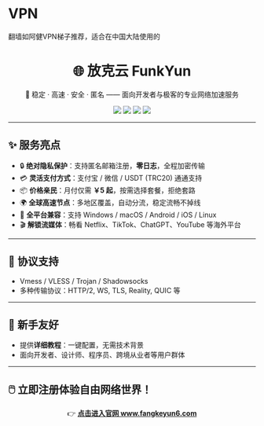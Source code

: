 # VPN
翻墙如阿健VPN梯子推荐，适合在中国大陆使用的

<h1 align="center">🌐 放克云 FunkYun</h1>
<p align="center">
  🚀 稳定 · 高速 · 安全 · 匿名 —— 面向开发者与极客的专业网络加速服务
</p>

<p align="center">
  <a href="https://www.fangkeyun6.com"><img src="https://img.shields.io/badge/访问官网-fangkeyun6.com-blue?style=for-the-badge" /></a>
  <img src="https://img.shields.io/badge/月付低至-¥5-ff69b4?style=for-the-badge" />
  <img src="https://img.shields.io/badge/支付-支付宝%20|%20微信%20|%20USDT-ff8c00?style=for-the-badge" />
  <img src="https://img.shields.io/badge/隐私保护-匿名注册%20%7C%20无日志-brightgreen?style=for-the-badge" />
</p>

---

## ✨ 服务亮点

- 🔒 **绝对隐私保护**：支持匿名邮箱注册，**零日志**，全程加密传输  
- 💳 **灵活支付方式**：支付宝 / 微信 / USDT (TRC20) 通通支持  
- 📦 **价格亲民**：月付仅需 **￥5 起**，按需选择套餐，拒绝套路  
- 🌍 **全球高速节点**：多地区覆盖，自动分流，稳定流畅不掉线  
- 📱 **全平台兼容**：支持 Windows / macOS / Android / iOS / Linux  
- 🎬 **解锁流媒体**：畅看 Netflix、TikTok、ChatGPT、YouTube 等海外平台  

---

## 🚀 协议支持

- Vmess / VLESS / Trojan / Shadowsocks  
- 多种传输协议：HTTP/2, WS, TLS, Reality, QUIC 等

---

## 📖 新手友好

- 提供**详细教程**：一键配置，无需技术背景  
- 面向开发者、设计师、程序员、跨境从业者等用户群体  

---

## 🖱️ 立即注册体验自由网络世界！

<p align="center">
  👉 <a href="https://www.fangkeyun6.com"><strong>点击进入官网 www.fangkeyun6.com</strong></a>
</p>
